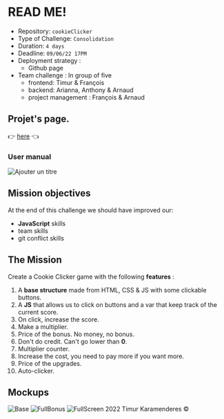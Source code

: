 # READ ME! 

- Repository: `cookieClicker`
- Type of Challenge: `Consolidation`
- Duration: `4 days`
- Deadline: `09/06/22 17PM`
- Deployment strategy :
  - Github page
- Team challenge : In group of five
  - frontend: Timur & François
  - backend: Arianna, Anthony & Arnaud
  - project management : François & Arnaud

## Projet's page.

   :point_right: [here](https://francoisvanh.github.io/cookieClicker/) :point_left:
   
### User manual

![Ajouter un titre](https://user-images.githubusercontent.com/104204619/172801830-570e63c7-cd97-4e94-be47-fb4c8074e7da.png)

## Mission objectives 

At the end of this challenge we should have improved our:

- **JavaScript** skills
- team skills
- git conflict skills

## The Mission

Create a Cookie Clicker game with the following **features** :

1.  A **base structure** made from HTML, CSS & JS with some clickable buttons.
2.  A **JS** that allows us to click on buttons and a var that keep track of the current score.  
3.  On click, increase the score.
4.  Make a multiplier.
5.  Price of the bonus. No money, no bonus.
6.  Don't do credit. Can't go lower than **0**.
7.  Multiplier counter.
8.  Increase the cost, you need to pay more if you want more.
9.  Price of the upgrades.
10. Auto-clicker.

## Mockups

![Base](https://user-images.githubusercontent.com/104204619/172336083-ced83fa9-cc47-411d-901b-e6d691a1d5b5.png)
![FullBonus](https://user-images.githubusercontent.com/104204619/172336104-b27bbdf5-5704-485f-8f64-7c85c7d59c75.png)
![FullScreen](https://user-images.githubusercontent.com/104204619/172336133-3f19ec4e-b4d9-4e4d-8943-ae61dff7f257.png)
2022  Timur Karamenderes :copyright:

